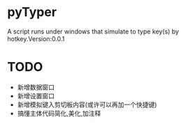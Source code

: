 # pyTyper
A script runs under windows that simulate to type key(s) by hotkey.Version:0.0.1

# TODO
- 新增数据窗口
- 新增设置窗口
- 新增模拟键入剪切板内容(或许可以再加一个快捷键)
- 搞懂主体代码简化,美化,加注释